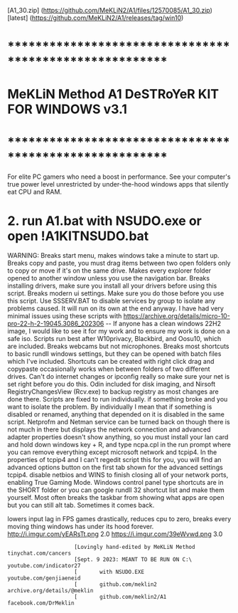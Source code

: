 [A1_30.zip] (https://github.com/MeKLiN2/A1/files/12570085/A1_30.zip)
[latest]    (https://github.com/MeKLiN2/A1/releases/tag/win10)
#                *******************************************************
#                 MeKLiN Method A1 DeSTRoYeR KIT FOR WINDOWS v3.1
#                *******************************************************
For elite PC gamers who need a boost in performance. See your computer's true power level unrestricted by under-the-hood windows apps that silently eat CPU and RAM.

# 2. run A1.bat with NSUDO.exe or open !A1KITNSUDO.bat

WARNING: Breaks start menu, makes windows take a minute to start up. Breaks copy and paste, you must drag items between two open folders only to copy or move if it's on the same drive. Makes every explorer folder opened to another window unless you use the navigation bar. Breaks installing drivers, make sure you install all your drivers before using this script. Breaks modern ui settings. Make sure you do those before you use this script. Use SSSERV.BAT to disable services by group to isolate any problems caused. It will run on its own at the end anyway. I have had very minimal issues using these scripts with https://archive.org/details/micro-10-pro-22-h-2-19045.3086_202306 -- If anyone has a clean windows 22H2 image, I would like to see it for my work and to ensure my work is done on a safe iso. Scripts run best after W10privacy, Blackbird, and Oosu10, which are included. Breaks webcams but not microphones. Breaks most shortcuts to basic rundll windows settings, but they can be opened with batch files which I've included. Shortcuts can be created with right click drag and copypaste occasionally works when between folders of two different drives. Can't do internet changes or ipconfig really so make sure your net is set right before you do this. Odin included for disk imaging, and Nirsoft RegistryChangesView (Rcv.exe) to backup registry as most changes are done there. Scripts are fixed to run individually. if something broke and you want to isolate the problem. By individually I mean that if something is disabled or renamed, anything that depended on it is disabled in the same script. Netprofm and Netman service can be turned back on though there is not much in there but displays the network connection and advanced adapter properties doesn't show anything, so you must install your lan card and hold down windows key + R, and type ncpa.cpl in the run prompt where you can remove everything except microsoft network and tcpip4. In the properties of tcpip4 and I can't regedit script this for you, you will find an advanced options button on the first tab shown for the advanced settings tcpip4. disable netbios and WINS to finish closing all of your network ports, enabling True Gaming Mode. Windows control panel type shortcuts are in the SHORT folder or you can google rundll 32 shortcut list and make them yourself. Most often breaks the taskbar from showing what apps are open but you can still alt tab. Sometimes it comes back.

lowers input lag in FPS games drastically, reduces cpu to zero, breaks every moving thing windows has under its hood forever.
http://i.imgur.com/yEARsTt.png 2.0
https://i.imgur.com/39eWvwd.png 3.0

                         [Lovingly hand-edited by MeKLiN Method  tinychat.com/cancers
                         [Sept. 9 2023: MEANT TO BE RUN ON C:\   youtube.com/indicator27
                         [       with NSUDO.EXE                  youtube.com/genjiaeneid
                         [       github.com/meklin2              archive.org/details/@meklin
                         [       github.com/meklin2/A1           facebook.com/DrMeklin
